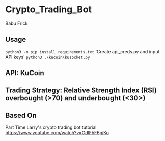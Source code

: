 # Crypto_Trading_Bot
Babu Frick

## Usage
`python3 -m pip install requirements.txt`
'Create api_creds.py and input API keys'
`python3 .\kucoin\kusocket.py`

## API: KuCoin
## Trading Strategy: Relative Strength Index (RSI) overbought (>70) and underbought (<30>)

## Based On
Part Time Larry's crypto trading bot tutorial
https://www.youtube.com/watch?v=GdlFhF6gjKo
